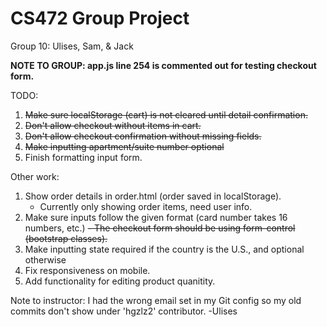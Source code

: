 # CS472 Group Project 
Group 10: Ulises, Sam, & Jack

**NOTE TO GROUP: app.js line 254 is commented out for testing checkout form.**

TODO:
1. ~~Make sure localStorage (cart) is not cleared until detail confirmation.~~
2. ~~Don't allow checkout without items in cart.~~
3. ~~Don't allow checkout confirmation without missing fields.~~
4. ~~Make inputting apartment/suite number optional~~
5. Finish formatting input form.


Other work:
1. Show order details in order.html (order saved in localStorage).
    - Currently only showing order items, need user info.
2. Make sure inputs follow the given format (card number takes 16 numbers, etc.)
    ~~- The checkout form should be using form-control (bootstrap classes).~~
3. Make inputting state required if the country is the U.S., and optional otherwise
4. Fix responsiveness on mobile.
5. Add functionality for editing product quanitity.




Note to instructor: I had the wrong email set in my Git config so my old 
commits don't show under 'hgzlz2' contributor. -Ulises
